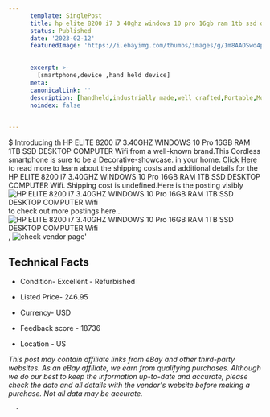 ```yaml
---
      template: SinglePost
      title: hp elite 8200 i7 3 40ghz windows 10 pro 16gb ram 1tb ssd desktop computer wifi
      status: Published
      date: '2023-02-12'
      featuredImage: 'https://i.ebayimg.com/thumbs/images/g/1m8AAOSwo4pYjjUn/s-l225.jpg'
       

      excerpt: >-
        [smartphone,device ,hand held device]
      meta:
      canonicalLink: ''
      description: [handheld,industrially made,well crafted,Portable,Mobile,Compact,Convenient,Lightweight,Maneuverable,Man-portable,Miniature,Carriable,Hand-held,Light,Holdable,Transportable,Mobile device,Pocket-sized,On-the-go,Wireless,Cordless,Compact size,Convenient size, smartphone,device ,hand held device]
      noindex: false
      

---
```

$
      Introducing th HP ELITE 8200  i7 3.40GHZ WINDOWS 10 Pro 16GB RAM 1TB SSD DESKTOP COMPUTER Wifi from a well-known brand.This Cordless smartphone is sure to be a Decorative-showcase. in your home. [Click Here](https://www.ebay.com/itm/175336209586?hash=item28d2da3cb2%3Ag%3A1m8AAOSwo4pYjjUn&amdata=enc%3AAQAHAAAA4HpodFqFe56wgVy3qpkPcTkqTIet5ucJXwrNQpi5qwBmq1CSoAd5uelu9TnohcBwgNK93sqagc1IlE%2BSpJ8tzHtxN3IDOIBkRq7%2FT3lJnN6pKGJk1cxS5pNV7BiC1wMuGHK6hKm%2FyJ4Z84wKUuwFA6UcEWImVw%2BqAVv7QusOr65C%2Byknc5zsxPInqhdZ0ZaRBPNRQ0L0WV9dkSvnteReXNyMAXrpbJPRLUFBwbKPxqdEW3Zzgx8H6GZRMnAl5f%2BXydDwPTD6eq%2FgXBzJ4M%2BeIcAWwTd5uXZKP%2BakoaLX8E02&mkevt=1&mkcid=1&mkrid=711-53200-19255-0&campid=%253CePNCampaignId%253E&customid=%253CreferenceId%253E&toolid=10049) to read more to learn about the shipping costs and additional details for the HP ELITE 8200  i7 3.40GHZ WINDOWS 10 Pro 16GB RAM 1TB SSD DESKTOP COMPUTER Wifi. Shipping cost is undefined.Here is the posting visibly ![HP ELITE 8200  i7 3.40GHZ WINDOWS 10 Pro 16GB RAM 1TB SSD DESKTOP COMPUTER Wifi](https://i.ebayimg.com/thumbs/images/g/1m8AAOSwo4pYjjUn/s-l225.jpg) to check out more postings here... ![HP ELITE 8200  i7 3.40GHZ WINDOWS 10 Pro 16GB RAM 1TB SSD DESKTOP COMPUTER Wifi](https://i.ebayimg.com/images/g/1m8AAOSwo4pYjjUn/s-l1600.jpg), ![check vendor page](https://origin-galleryplus.ebayimg.com/ws/web/175336209586_2_0_1/225x225.jpg,https://origin-galleryplus.ebayimg.com/ws/web/175336209586_3_0_1/225x225.jpg,https://origin-galleryplus.ebayimg.com/ws/web/175336209586_4_0_1/225x225.jpg,https://origin-galleryplus.ebayimg.com/ws/web/175336209586_5_0_1/225x225.jpg,https://origin-galleryplus.ebayimg.com/ws/web/175336209586_6_0_1/225x225.jpg,https://origin-galleryplus.ebayimg.com/ws/web/175336209586_7_0_1/225x225.jpg,https://origin-galleryplus.ebayimg.com/ws/web/175336209586_8_0_1/225x225.jpg,https://origin-galleryplus.ebayimg.com/ws/web/175336209586_9_0_1/225x225.jpg)'

      

 ## Technical Facts 



     
      

 - Condition- Excellent - Refurbished 


      

 - Listed Price- 246.95 


      

 - Currency- USD 


      

 - Feedback score - 18736 


      

 - Location - US 


      
      

 *_This post may contain affiliate links from eBay and other third-party websites. As an eBay affiliate, we earn from qualifying purchases. Although we do our best to keep the information up-to-date and accurate, please check the date and all details with the vendor's website before making a purchase. Not all data may be accurate._*




      -
